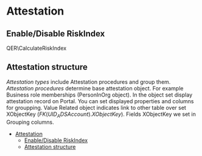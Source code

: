 # Attestation

## Enable/Disable RiskIndex

QER\CalculateRiskIndex

## Attestation structure

*Attestation types* include Attestation procedures and group them.
*Attestation procedures* determine base attestation object. For example Business role memberships (PersonInOrg object).
In the object set display attestation record on Portal. You can set displayed properties and columns for groupping. Value Related object indicates link to other table over set XObjectKey ($FK(UID_ADSAccount).XObjectKey$). Fields XObjectKey we set in Grouping columns. 

- [Attestation](#attestation)
  - [Enable/Disable RiskIndex](#enabledisable-riskindex)
  - [Attestation structure](#attestation-structure)

